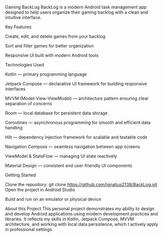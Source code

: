 Gaming BackLog
BackLog is a modern Android task management app designed to help users organize their gaming backlog with a clean and intuitive interface.

Key Features

Create, edit, and delete games from your backlog

Sort and filter games for better organization

Responsive UI built with modern Android tools

Technologies Used

Kotlin — primary programming language

Jetpack Compose — declarative UI framework for building responsive interfaces

MVVM (Model-View-ViewModel) — architecture pattern ensuring clear separation of concerns

Room — local database for persistent data storage

Coroutines — asynchronous programming for smooth and efficient data handling

Hilt — dependency injection framework for scalable and testable code

Navigation Compose — seamless navigation between app screens

ViewModel & StateFlow — managing UI state reactively

Material Design — consistent and user-friendly UI components

Getting Started

Clone the repository:
git clone https://github.com/ignatius2138/BackLog.git
Open the project in Android Studio

Build and run on an emulator or physical device

About this Project
This personal project demonstrates my ability to design and develop Android applications using modern development practices and libraries. 
It reflects my skills in Kotlin, Jetpack Compose, MVVM architecture, and working with local data persistence, which I actively apply in professional settings.
